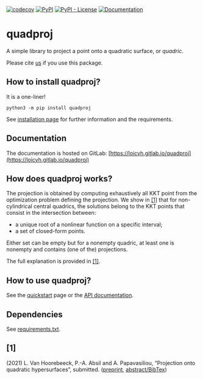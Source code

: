 [![codecov](https://codecov.io/gl/Loicvh/quadproj/branch/master/graph/badge.svg?token=H2LI6Z1SMI)](https://codecov.io/gl/Loicvh/quadproj)
[![PyPI](https://img.shields.io/pypi/v/quadproj)](https://pypi.org/project/quadproj/)
[![PyPI - License](https://img.shields.io/pypi/l/quadproj)](https://pypi.org/project/quadproj/)
[![Documentation](https://img.shields.io/badge/docs-%20-green)](https://loicvh.gitlab.io/quadproj/)


# quadproj

A simple library to project a point onto a quadratic surface, or *quadric*.

Please cite [us](https://perso.uclouvain.be/loic.vanhoorebeeck/abstracts/OJMO_2022.html) if you use this package.

## How to install quadproj?

It is a one-liner!

```python3
python3 -m pip install quadproj
```

See [installation page](https://loicvh.gitlab.io/quadproj/installation.html) for further information and the requirements.

## Documentation

The documentation is hosted on GitLab: [https://loicvh.gitlab.io/quadproj](https://loicvh.gitlab.io/quadproj)

## How does quadproj works?

The projection is obtained by computing exhaustively all KKT point from the optimization problem defining the projection. We show in [[1]](https://perso.uclouvain.be/loic.vanhoorebeeck/abstracts/OJMO_2022.html) that for non-cylindrical central quadrics, the solutions belong to the KKT points that consist in the intersection between:

- a unique root of a nonlinear function on a specific interval;
- a set of closed-form points.

Either set can be empty but for a nonempty quadric, at least one is nonempty and contains (one of the) projections.

The full explanation is provided in [[1]](https://perso.uclouvain.be/loic.vanhoorebeeck/abstracts/OJMO_2022.html).


## How to use quadproj?

See the [quickstart](https://loicvh.gitlab.io/quadproj/quickstart.html) page or the [API documentation](https://loicvh.gitlab.io/quadproj/modules.html).



## Dependencies

See [requirements.txt](https://gitlab.com/Loicvh/quadproj/-/blob/master/requirements.txt).

## [1]
(2021) L. Van Hoorebeeck, P.-A. Absil and A. Papavasiliou, “Projection onto quadratic hypersurfaces”, submitted. ([preprint](https://perso.uclouvain.be/loic.vanhoorebeeck/_downloads/dc8ab520a768f81e13569c647c7553d7/OJMO_2022_preprint.pdf), [abstract/BibTex](https://perso.uclouvain.be/loic.vanhoorebeeck/abstracts/OJMO_2022.html))

